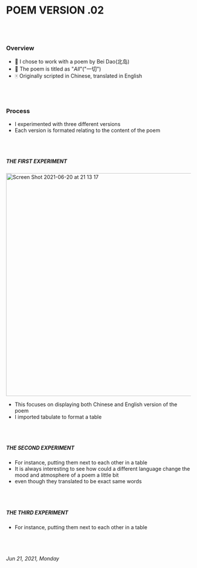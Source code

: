 
# POEM VERSION .02

<br/>
<br/>

### Overview

* 🎲 I chose to work with a poem by Bei Dao(北岛)
* 📜 The poem is titled as "*All*"("一切")
* 🀄️ Originally scripted in Chinese, translated in English

<br/>
<br/>

### Process
- I experimented with three different versions
- Each version is formated relating to the content of the poem

<br/>
<br/>

##### THE FIRST EXPERIMENT

<img width="606" alt="Screen Shot 2021-06-20 at 21 13 17" src="https://user-images.githubusercontent.com/65922297/122695150-96b84a80-d20d-11eb-8f32-577d546c0f84.png">

- This focuses on displaying both Chinese and English version of the poem
- I imported tabulate to format a table

<br/>
<br/>

##### THE SECOND EXPERIMENT
- For instance, putting them next to each other in a table
- It is always interesting to see how could a different language change the mood and atmosphere of a poem a little bit
- even though they translated to be exact same words

<br/>
<br/>

##### THE THIRD EXPERIMENT
- For instance, putting them next to each other in a table

<br/>
<br/>

###### *Jun 21, 2021, Monday*
